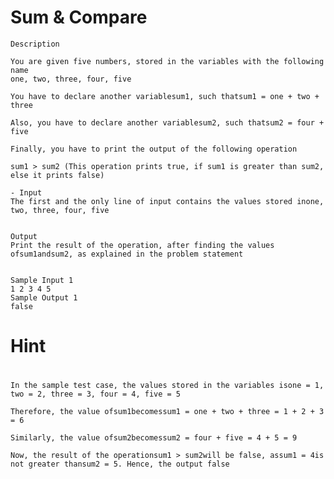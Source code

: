 # Sum & Compare
    Description

    You are given five numbers, stored in the variables with the following name
    one, two, three, four, five

    You have to declare another variablesum1, such thatsum1 = one + two + three

    Also, you have to declare another variablesum2, such thatsum2 = four + five

    Finally, you have to print the output of the following operation

    sum1 > sum2 (This operation prints true, if sum1 is greater than sum2, else it prints false)

    - Input
    The first and the only line of input contains the values stored inone, two, three, four, five


    Output
    Print the result of the operation, after finding the values ofsum1andsum2, as explained in the problem statement


    Sample Input 1 
    1 2 3 4 5
    Sample Output 1
    false

# Hint
#
    In the sample test case, the values stored in the variables isone = 1, two = 2, three = 3, four = 4, five = 5

    Therefore, the value ofsum1becomessum1 = one + two + three = 1 + 2 + 3 = 6

    Similarly, the value ofsum2becomessum2 = four + five = 4 + 5 = 9

    Now, the result of the operationsum1 > sum2will be false, assum1 = 4is not greater thansum2 = 5. Hence, the output false